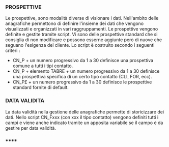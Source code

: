 ### **PROSPETTIVE**

Le prospettive, sono modalità diverse di visionare i dati. Nell'ambito delle anagrafiche permettono di definire l'insieme dei dati che vengono visualizzati e organizzati in vari raggruppamenti.
Le prospettive vengono definite e gestite tramite script. Vi sono delle prospettive standard che si consiglia di non modificare e possono esserne aggiunte però di nuove che seguano l'esigenza del cliente.
Lo script è costruito secondo i seguenti criteri : 
- CN_P + un numero progressivo da 1 a 30 definisce una prospettiva comune a tutti i tipi contatto.
- CN_P + elemento TABRE + un numero progressivo da 1 a 30 definisce una prospettiva specifica di un certo tipo contatto (CLI, FOR, ecc).
- CN_P£ + un numero progressivo da 1 a 30 definisce le prospettive standard fornite di default.

### **DATA VALIDITA**

La data validità nella gestione delle anagrafiche permette di storicizzare dei dati.
Nello script CN_Fxxx (con xxx il tipo contatto) vengono definiti tutti i campi e viene anche indicato tramite un apposita variabile se il campo è da gestire per data validità.

### ****


